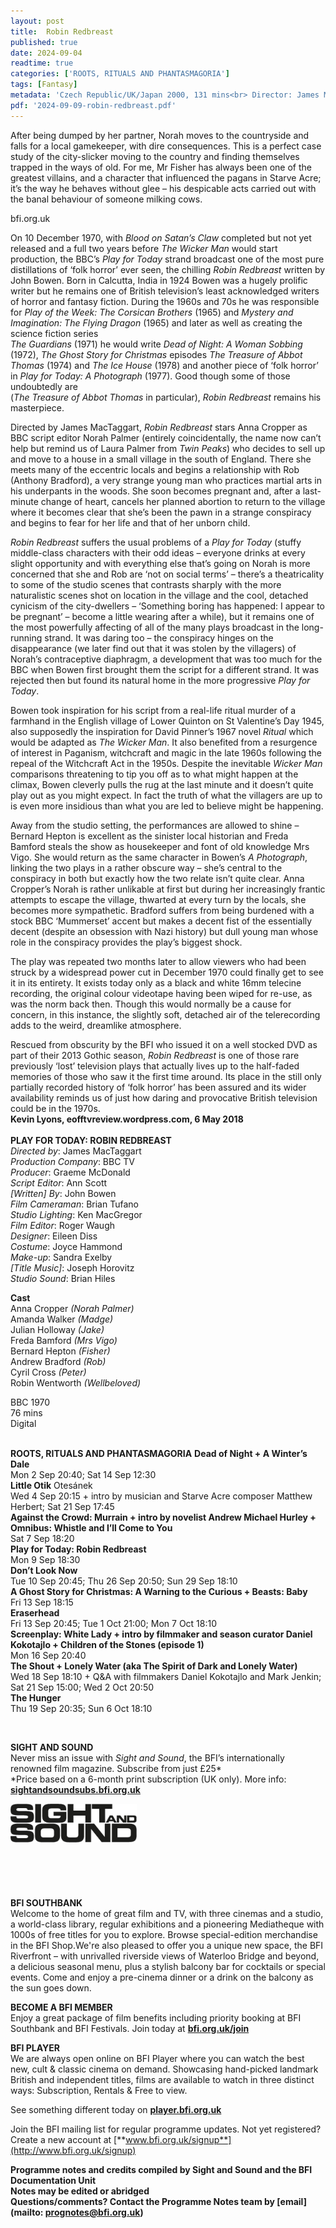 ```yaml
---
layout: post
title:  Robin Redbreast
published: true
date: 2024-09-04
readtime: true
categories: ['ROOTS, RITUALS AND PHANTASMAGORIA']
tags: [Fantasy]
metadata: 'Czech Republic/UK/Japan 2000, 131 mins<br> Director: James MacTaggart'
pdf: '2024-09-09-robin-redbreast.pdf'
---
```


After being dumped by her partner, Norah moves to the countryside and falls for a local gamekeeper, with dire consequences. This is a perfect case study of the city-slicker moving to the country and finding themselves trapped in the ways of old. For me, Mr Fisher has always been one of the greatest villains, and a character that influenced the pagans in Starve Acre; it’s the way he behaves without glee – his despicable acts carried out with the banal behaviour of someone milking cows.

bfi.org.uk

On 10 December 1970, with _Blood on Satan’s Claw_ completed but not yet released and a full two years before _The Wicker Man_ would start production, the BBC’s _Play for Today_ strand broadcast one of the most pure distillations of ‘folk horror’ ever seen, the chilling _Robin Redbreast_ written by John Bowen. Born in Calcutta, India in 1924 Bowen was a hugely prolific writer but he remains one of British television’s least acknowledged writers of horror and fantasy fiction. During the 1960s and 70s he was responsible for _Play of the Week: The Corsican Brothers_ (1965) and _Mystery and Imagination: The Flying Dragon_ (1965) and later as well as creating the science fiction series  
_The Guardians_ (1971) he would write _Dead of Night: A Woman Sobbing_ (1972), _The Ghost Story for Christmas_ episodes _The Treasure of Abbot Thomas_ (1974) and _The Ice House_ (1978) and another piece of ‘folk horror’ in _Play for Today: A Photograph_ (1977). Good though some of those undoubtedly are  
(_The Treasure of Abbot Thomas_ in particular), _Robin Redbreast_ remains his masterpiece.

Directed by James MacTaggart, _Robin Redbreast_ stars Anna Cropper as BBC script editor Norah Palmer (entirely coincidentally, the name now can’t help but remind us of Laura Palmer from _Twin Peaks_) who decides to sell up and move to a house in a small village in the south of England. There she meets many of the eccentric locals and begins a relationship with Rob (Anthony Bradford), a very strange young man who practices martial arts in his underpants in the woods. She soon becomes pregnant and, after a last-minute change of heart, cancels her planned abortion to return to the village where it becomes clear that she’s been the pawn in a strange conspiracy and begins to fear for her life and that of her unborn child.

_Robin Redbreast_ suffers the usual problems of a _Play for Today_ (stuffy middle-class characters with their odd ideas – everyone drinks at every slight opportunity and with everything else that’s going on Norah is more concerned that she and Rob are ‘not on social terms’ – there’s a theatricality to some of the studio scenes that contrasts sharply with the more naturalistic scenes shot on location in the village and the cool, detached cynicism of the city-dwellers – ‘Something boring has happened: I appear to be pregnant’ – become a little wearing after a while), but it remains one of the most powerfully affecting of all of the many plays broadcast in the long-running strand. It was daring too – the conspiracy hinges on the disappearance (we later find out that it was stolen by the villagers) of Norah’s contraceptive diaphragm, a development that was too much for the BBC when Bowen first brought them the script for a different strand. It was rejected then but found its natural home in the more progressive _Play for Today_.

Bowen took inspiration for his script from a real-life ritual murder of a farmhand in the English village of Lower Quinton on St Valentine’s Day 1945, also supposedly the inspiration for David Pinner’s 1967 novel _Ritual_ which would be adapted as _The Wicker Man_. It also benefited from a resurgence of interest in Paganism, witchcraft and magic in the late 1960s following the repeal of the Witchcraft Act in the 1950s. Despite the inevitable _Wicker Man_ comparisons threatening to tip you off as to what might happen at the climax, Bowen cleverly pulls the rug at the last minute and it doesn’t quite play out as you might expect. In fact the truth of what the villagers are up to is even more insidious than what you are led to believe might be happening.

Away from the studio setting, the performances are allowed to shine – Bernard Hepton is excellent as the sinister local historian and Freda Bamford steals the show as housekeeper and font of old knowledge Mrs Vigo. She would return as the same character in Bowen’s _A Photograph_, linking the two plays in a rather obscure way – she’s central to the conspiracy in both but exactly how the two relate isn’t quite clear. Anna Cropper’s Norah is rather unlikable at first but during her increasingly frantic attempts to escape the village, thwarted at every turn by the locals, she becomes more sympathetic. Bradford suffers from being burdened with a stock BBC ‘Mummerset’ accent but makes a decent fist of the essentially decent (despite an obsession with Nazi history) but dull young man whose role in the conspiracy provides the play’s biggest shock.

The play was repeated two months later to allow viewers who had been struck by a widespread power cut in December 1970 could finally get to see it in its entirety. It exists today only as a black and white 16mm telecine recording, the original colour videotape having been wiped for re-use, as was the norm back then. Though this would normally be a cause for concern, in this instance, the slightly soft, detached air of the telerecording adds to the weird, dreamlike atmosphere.

Rescued from obscurity by the BFI who issued it on a well stocked DVD as part of their 2013 Gothic season, _Robin Redbreast_ is one of those rare previously ‘lost’ television plays that actually lives up to the half-faded memories of those who saw it the first time around. Its place in the still only partially recorded history of ‘folk horror’ has been assured and its wider availability reminds us of just how daring and provocative British television could be in the 1970s.  
**Kevin Lyons, eofftvreview.wordpress.com, 6 May 2018**  
<br>
**PLAY FOR TODAY: ROBIN REDBREAST**  
_Directed by_: James MacTaggart  
_Production Company_: BBC TV  
_Producer_: Graeme McDonald  
_Script Editor_: Ann Scott  
_[Written] By_: John Bowen  
_Film Cameraman_: Brian Tufano  
_Studio Lighting_: Ken MacGregor  
_Film Editor_: Roger Waugh  
_Designer_: Eileen Diss  
_Costume_: Joyce Hammond  
_Make-up_: Sandra Exelby  
_[Title Music]_: Joseph Horovitz  
_Studio Sound_: Brian Hiles  

**Cast**  
Anna Cropper _(Norah Palmer)_  
Amanda Walker _(Madge)_  
Julian Holloway _(Jake)_  
Freda Bamford _(Mrs Vigo)_  
Bernard Hepton _(Fisher)_  
Andrew Bradford _(Rob)_  
Cyril Cross _(Peter)_  
Robin Wentworth _(Wellbeloved)_  

BBC 1970  
76 mins  
Digital  
<br>

**ROOTS, RITUALS AND PHANTASMAGORIA**
**Dead of Night + A Winter’s Dale**  
Mon 2 Sep 20:40; Sat 14 Sep 12:30  
**Little Otik** Otesánek  
Wed 4 Sep 20:15 + intro by musician and Starve Acre composer Matthew Herbert; Sat 21 Sep 17:45  
**Against the Crowd: Murrain + intro by novelist Andrew Michael Hurley + Omnibus: Whistle and I’ll Come to You**  
Sat 7 Sep 18:20  
**Play for Today: Robin Redbreast**  
Mon 9 Sep 18:30  
**Don’t Look Now**  
Tue 10 Sep 20:45; Thu 26 Sep 20:50; Sun 29 Sep 18:10  
**A Ghost Story for Christmas: A Warning to the Curious + Beasts: Baby**  
Fri 13 Sep 18:15  
**Eraserhead**  
Fri 13 Sep 20:45; Tue 1 Oct 21:00; Mon 7 Oct 18:10  
**Screenplay: White Lady + intro by filmmaker and season curator Daniel Kokotajlo + Children of the Stones (episode 1)**  
Mon 16 Sep 20:40  
**The Shout + Lonely Water (aka The Spirit of Dark and Lonely Water)**  
Wed 18 Sep 18:10 + Q&A with filmmakers Daniel Kokotajlo and Mark Jenkin; Sat 21 Sep 15:00; Wed 2 Oct 20:50  
**The Hunger**  
Thu 19 Sep 20:35; Sun 6 Oct 18:10  

<br>

**SIGHT AND SOUND**<br>
Never miss an issue with _Sight and Sound_, the BFI’s internationally renowned film magazine. Subscribe from just £25*<br>
*Price based on a 6-month print subscription (UK only). More info: [**sightandsoundsubs.bfi.org.uk**](https://sightandsoundsubs.bfi.org.uk/subscribe)

<img style="float: left;" src="/img/sight-and-sound.jpg" width="40%" height="40%"><br><br><br><br><br><br><br><br>

**BFI SOUTHBANK**  
Welcome to the home of great film and TV, with three cinemas and a studio, a world-class library, regular exhibitions and a pioneering Mediatheque with 1000s of free titles for you to explore. Browse special-edition merchandise in the BFI Shop.We&#39;re also pleased to offer you a unique new space, the BFI Riverfront – with unrivalled riverside views of Waterloo Bridge and beyond, a delicious seasonal menu, plus a stylish balcony bar for cocktails or special events. Come and enjoy a pre-cinema dinner or a drink on the balcony as the sun goes down.  

**BECOME A BFI MEMBER**  
Enjoy a great package of film benefits including priority booking at BFI Southbank and BFI Festivals. Join today at [**bfi.org.uk/join**](http://www.bfi.org.uk/join)  

**BFI PLAYER**  
 We are always open online on BFI Player where you can watch the best new, cult &amp; classic cinema on demand. Showcasing hand-picked landmark British and independent titles, films are available to watch in three distinct ways: Subscription, Rentals &amp; Free to view.  

See something different today on [**player.bfi.org.uk**](https://player.bfi.org.uk)  

Join the BFI mailing list for regular programme updates. Not yet registered? Create a new account at [**www.bfi.org.uk/signup**](http://www.bfi.org.uk/signup)

**Programme notes and credits compiled by Sight and Sound and the BFI Documentation Unit  
Notes may be edited or abridged  
Questions/comments? Contact the Programme Notes team by [email](mailto: prognotes@bfi.org.uk)**

<!--stackedit_data:
eyJoaXN0b3J5IjpbLTQ4MjMzODI3OF19
-->